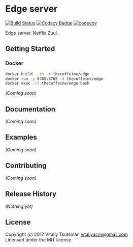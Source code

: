 Edge server
===============================
[![Build Status](https://travis-ci.org/coffeine-009/edge.svg?branch=master)](https://travis-ci.org/coffeine-009/edge)
[![Codacy Badge](https://api.codacy.com/project/badge/Grade/43272a350f174a6eb04672ee2975a92b)](https://www.codacy.com/app/vitaliyacm/edge?utm_source=github.com&amp;utm_medium=referral&amp;utm_content=coffeine-009/edge&amp;utm_campaign=Badge_Grade)
[![codecov](https://codecov.io/gh/coffeine-009/edge/branch/master/graph/badge.svg)](https://codecov.io/gh/coffeine-009/edge)

Edge server. Netflix Zuul.

## Getting Started
### Docker
```bash
docker build --rm -t thecoffeine/edge .
docker run -p 8765:8765 -d thecoffeine/edge
docker exec -it thecoffeine/edge bash
```

_(Coming soon)_

## Documentation
_(Coming soon)_

## Examples
_(Coming soon)_

## Contributing
_(Coming soon)_

## Release History
_(Nothing yet)_

## License
Copyright (c) 2017 Vitaliy Tsutsman <vitaliyacm@gmail.com>  
Licensed under the MIT license.
